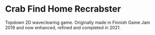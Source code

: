# Crab Find Home Recrabster
 Topdown 2D waveclearing game. Originally made in Finnish Game Jam 2019 and now enhanced, refined and completed in 2021.
